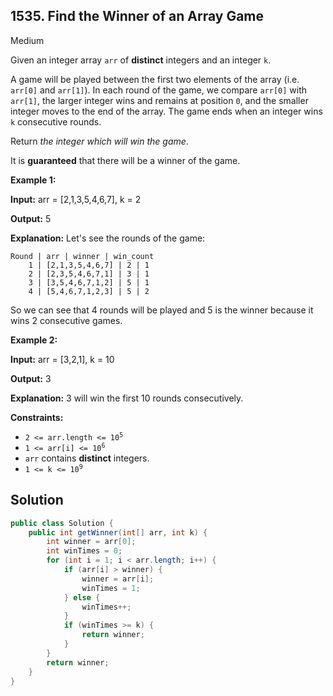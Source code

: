 ## 1535\. Find the Winner of an Array Game

Medium

Given an integer array `arr` of **distinct** integers and an integer `k`.

A game will be played between the first two elements of the array (i.e. `arr[0]` and `arr[1]`). In each round of the game, we compare `arr[0]` with `arr[1]`, the larger integer wins and remains at position `0`, and the smaller integer moves to the end of the array. The game ends when an integer wins `k` consecutive rounds.

Return _the integer which will win the game_.

It is **guaranteed** that there will be a winner of the game.

**Example 1:**

**Input:** arr = [2,1,3,5,4,6,7], k = 2

**Output:** 5

**Explanation:** Let's see the rounds of the game: 


    Round | arr | winner | win_count
        1 | [2,1,3,5,4,6,7] | 2 | 1 
        2 | [2,3,5,4,6,7,1] | 3 | 1 
        3 | [3,5,4,6,7,1,2] | 5 | 1 
        4 | [5,4,6,7,1,2,3] | 5 | 2 

So we can see that 4 rounds will be played and 5 is the winner because it wins 2 consecutive games.

**Example 2:**

**Input:** arr = [3,2,1], k = 10

**Output:** 3

**Explanation:** 3 will win the first 10 rounds consecutively.

**Constraints:**

*   <code>2 <= arr.length <= 10<sup>5</sup></code>
*   <code>1 <= arr[i] <= 10<sup>6</sup></code>
*   `arr` contains **distinct** integers.
*   <code>1 <= k <= 10<sup>9</sup></code>

## Solution

```java
public class Solution {
    public int getWinner(int[] arr, int k) {
        int winner = arr[0];
        int winTimes = 0;
        for (int i = 1; i < arr.length; i++) {
            if (arr[i] > winner) {
                winner = arr[i];
                winTimes = 1;
            } else {
                winTimes++;
            }
            if (winTimes >= k) {
                return winner;
            }
        }
        return winner;
    }
}
```